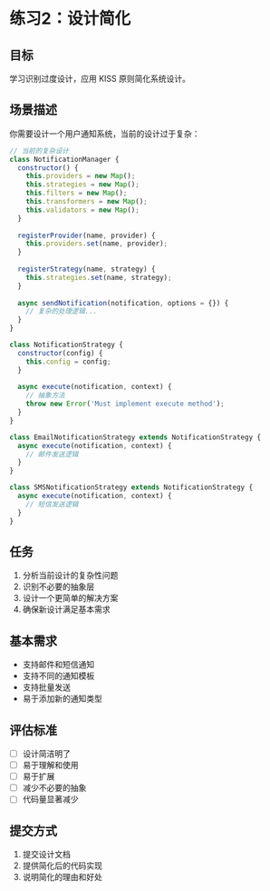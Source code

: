 # 练习2：设计简化

## 目标
学习识别过度设计，应用 KISS 原则简化系统设计。

## 场景描述

你需要设计一个用户通知系统，当前的设计过于复杂：

```javascript
// 当前的复杂设计
class NotificationManager {
  constructor() {
    this.providers = new Map();
    this.strategies = new Map();
    this.filters = new Map();
    this.transformers = new Map();
    this.validators = new Map();
  }
  
  registerProvider(name, provider) {
    this.providers.set(name, provider);
  }
  
  registerStrategy(name, strategy) {
    this.strategies.set(name, strategy);
  }
  
  async sendNotification(notification, options = {}) {
    // 复杂的处理逻辑...
  }
}

class NotificationStrategy {
  constructor(config) {
    this.config = config;
  }
  
  async execute(notification, context) {
    // 抽象方法
    throw new Error('Must implement execute method');
  }
}

class EmailNotificationStrategy extends NotificationStrategy {
  async execute(notification, context) {
    // 邮件发送逻辑
  }
}

class SMSNotificationStrategy extends NotificationStrategy {
  async execute(notification, context) {
    // 短信发送逻辑
  }
}
```

## 任务

1. 分析当前设计的复杂性问题
2. 识别不必要的抽象层
3. 设计一个更简单的解决方案
4. 确保新设计满足基本需求

## 基本需求

- 支持邮件和短信通知
- 支持不同的通知模板
- 支持批量发送
- 易于添加新的通知类型

## 评估标准

- [ ] 设计简洁明了
- [ ] 易于理解和使用
- [ ] 易于扩展
- [ ] 减少不必要的抽象
- [ ] 代码量显著减少

## 提交方式

1. 提交设计文档
2. 提供简化后的代码实现
3. 说明简化的理由和好处

